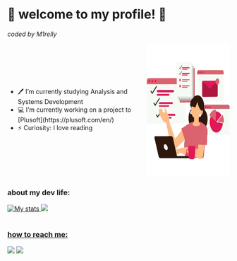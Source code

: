 
# 🤍 welcome to my profile! 🤍
_coded by M1relly_


<!-- Alinhamento lado a lado -->
<div style="display: flex; align-items: center;">
  <!-- Texto -->
  <div>
    <ul>
      <li>🖊 I’m currently studying Analysis and Systems Development</li>
      <li>💻 I’m currently working on a project to [Plusoft](https://plusoft.com/en/)</li>
      <li>⚡ Curiosity: I love reading</li>
    </ul>
  </div>
  
  <!-- Imagem -->
  <div align="right">
    <img src="me.png" alt="Profile Image" width="300" height="300">
  </div>
</div>


### about my dev life:
 <div>
  <a href="https://github.com/M1relly">
    
  <img height="180em" src="https://github-readme-stats.vercel.app/api?username=M1relly&show_icons=true&count_private=true&hide_border=true&title_color=E31856&icon_color=E31856&text_color=E5D4FF&bg_color=0d1117&rank_icon=github" alt="My stats"/>
  <img height="180em" src="https://github-readme-stats.vercel.app/api/top-langs/?username=M1relly&layout=compact&langs_count=7&hide_border=true&title_color=E31856&icon_color=E31856&text_color=E5D4FF&bg_color=0d1117"/>
</div>

<br>

### how to reach me:
<div> 
  <a href="https://www.linkedin.com/in/mirelly-ribeiro-azevedo" target="_blank"><img src="https://img.shields.io/badge/-LinkedIn-%230077B5?style=for-the-badge&logo=linkedin&logoColor=white" target="_blank"></a> 
  <a href = "mailto:mirelly.ribeiro.azevedoo@gamil.com"><img src="https://img.shields.io/badge/-Gmail-%23333?style=for-the-badge&logo=gmail&logoColor=white" target="_blank"></a>
</div>
